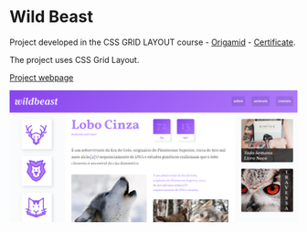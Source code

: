 # Wild Beast

Project developed in the CSS GRID LAYOUT course - [Origamid](https://www.origamid.com/curso/css-grid-layout) - [Certificate](https://drive.google.com/file/d/1WtOyzPDjVH6kHMVlmLnnSh9-M_RxcQFx/view).

The project uses CSS Grid Layout.

[Project webpage](https://kelwynoliveira.github.io/WildBeast/)

![](./thumb.PNG)
